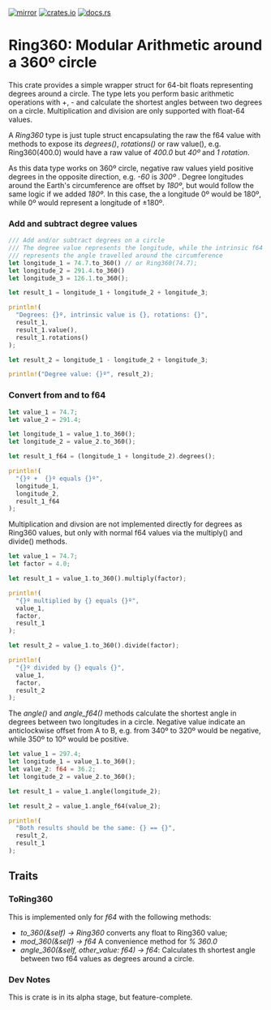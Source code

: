 [![mirror](https://img.shields.io/badge/mirror-github-blue)](https://github.com/neilg63/ring360)
[![crates.io](https://img.shields.io/crates/v/ring360.svg)](https://crates.io/crates/ring360)
[![docs.rs](https://docs.rs/ring360/badge.svg)](https://docs.rs/ring360)

# Ring360: Modular Arithmetic around a 360º circle

This crate provides a simple wrapper struct for 64-bit floats representing degrees around a circle. The type lets you perform basic arithmetic operations with +, - and calculate the shortest angles between two degrees on a circle. Multiplication and division are only supported with float-64 values.

A *Ring360* type is just tuple struct encapsulating the raw the f64 value with methods to expose its *degrees()*, *rotations()* or raw value(), e.g. Ring360(400.0) would have a raw value of *400.0* but *40º* and *1 rotation*.

As this data type works on 360º circle, negative raw values yield positive degrees in the opposite direction, e.g. *-60* is *300º* . Degree longitudes around the Earth's circumference are offset by *180º*, but would follow the same logic if we added *180º*. In this case, the a longitude 0º would be 180º, while 0º would represent a longitude of ±180º.

### Add and subtract degree values
```rust
/// Add and/or subtract degrees on a circle
/// The degree value represents the longitude, while the intrinsic f64 value 
/// represents the angle travelled around the circumference
let longitude_1 = 74.7.to_360() // or Ring360(74.7);
let longitude_2 = 291.4.to_360()
let longitude_3 = 126.1.to_360();

let result_1 = longitude_1 + longitude_2 + longitude_3;

println!(
  "Degrees: {}º, intrinsic value is {}, rotations: {}",
  result_1,
  result_1.value(),
  result_1.rotations()
);

let result_2 = longitude_1 - longitude_2 + longitude_3;

println!("Degree value: {}º", result_2);

```

### Convert from and to f64
```rust
let value_1 = 74.7;
let value_2 = 291.4;

let longitude_1 = value_1.to_360();
let longitude_2 = value_2.to_360();

let result_1_f64 = (longitude_1 + longitude_2).degrees();

println!(
  "{}º +  {}º equals {}º",
  longitude_1,
  longitude_2,
  result_1_f64
);

```

Multiplication and divsion are not implemented directly for degrees as Ring360 values, but only with normal f64 values via the multiply() and divide() methods.
```rust
let value_1 = 74.7;
let factor = 4.0;

let result_1 = value_1.to_360().multiply(factor);

println!(
  "{}º multiplied by {} equals {}º",
  value_1,
  factor,
  result_1
);

let result_2 = value_1.to_360().divide(factor);

println!(
  "{}º divided by {} equals {}",
  value_1,
  factor,
  result_2
);

```

The *angle()* and *angle_f64()* methods calculate the shortest angle in degrees between two longitudes in a circle. Negative value indicate an anticlockwise offset from A to B, e.g. from 340º to 320º would be negative, while 350º to 10º would be positive.
```rust
let value_1 = 297.4;
let longitude_1 = value_1.to_360();
let value_2: f64 = 36.2;
let longitude_2 = value_2.to_360();

let result_1 = value_1.angle(longitude_2);

let result_2 = value_1.angle_f64(value_2);

println!(
  "Both results should be the same: {} == {}",
  result_2,
  result_1
);

```

## Traits

### ToRing360

This is implemented only for *f64* with the following methods:

- *to_360(&self) -> Ring360* converts any float to Ring360 value;
- *mod_360(&self) -> f64* A convenience method for *% 360.0*
- *angle_360(&self, other_value: f64) -> f64*: Calculates th shortest angle between two f64 values as degrees around a circle.

### Dev Notes
This is crate is in its alpha stage, but feature-complete.